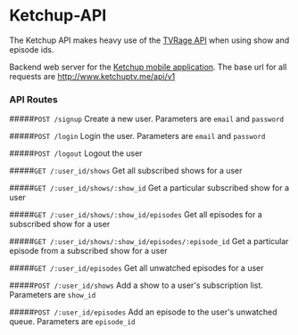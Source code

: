 Ketchup-API
=================

The Ketchup API makes heavy use of the [TVRage API](http://services.tvrage.com/info.php?page=main) when using show and episode ids.

Backend web server for the [Ketchup mobile application](https://www.github.com/russelltrupiano/Ketchup). The base url for all requests are http://www.ketchuptv.me/api/v1

### API Routes 

#####```POST /signup``` 
Create a new user. Parameters are ```email``` and ```password```

#####```POST /login``` 
Login the user. Parameters are ```email``` and ```password```

#####```POST /logout```
Logout the user

#####```GET /:user_id/shows```
Get all subscribed shows for a user

#####```GET /:user_id/shows/:show_id```
Get a particular subscribed show for a user

#####```GET /:user_id/shows/:show_id/episodes```
Get all episodes for a subscribed show for a user

#####```GET /:user_id/shows/:show_id/episodes/:episode_id```
Get a particular episode from a subscribed show for a user

#####```GET /:user_id/episodes```
Get all unwatched episodes for a user

#####```POST /:user_id/shows```
Add a show to a user's subscription list. Parameters are ```show_id```

#####```POST /:user_id/episodes```
Add an episode to the user's unwatched queue. Parameters are ```episode_id```

